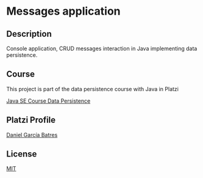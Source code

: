 # Messages application

## Description

Console application, CRUD messages interaction in Java implementing data persistence.

## Course

This project is part of the data persistence course with Java in Platzi

[Java SE Course Data Persistence](https://platzi.com/cursos/java-persistencia/)

## Platzi Profile

[Daniel García Batres](https://platzi.com/p/danielbatres/)

## License 

[MIT](https://choosealicense.com/licenses/mit/)